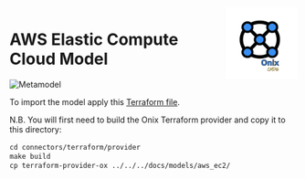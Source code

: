 <img src="../../pics/ox.png" width="125" height="125" align="right">

# AWS Elastic Compute Cloud Model

![Metamodel](aws_ec2.png "AWS EC2 meta model")

To import the model apply this [Terraform file](main.tf).

N.B. You will first need to build the Onix Terraform provider and copy it to this directory:

```
cd connectors/terraform/provider
make build
cp terraform-provider-ox ../../../docs/models/aws_ec2/
